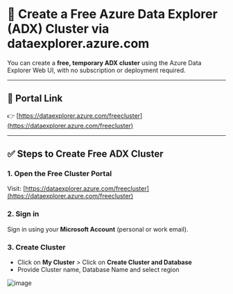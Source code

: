 # 🚀 Create a Free Azure Data Explorer (ADX) Cluster via dataexplorer.azure.com

You can create a **free, temporary ADX cluster** using the Azure Data Explorer Web UI, with no subscription or deployment required.

---

## 🔗 Portal Link

👉 [https://dataexplorer.azure.com/freecluster](https://dataexplorer.azure.com/freecluster)

---

## ✅ Steps to Create Free ADX Cluster

### 1. **Open the Free Cluster Portal**
Visit: [https://dataexplorer.azure.com/freecluster](https://dataexplorer.azure.com/freecluster)

### 2. **Sign in**
Sign in using your **Microsoft Account** (personal or work email).

### 3. **Create Cluster**
- Click on **My Cluster** > Click on **Create Cluster and Database**
- Provide Cluster name, Database Name and select region

![image](https://github.com/user-attachments/assets/c989a3e3-6c18-4db7-a71c-d63496cc1802)



